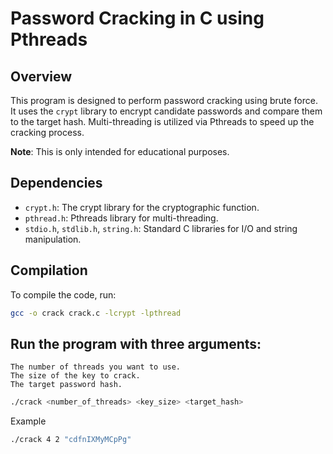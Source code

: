 # Password Cracking in C using Pthreads

## Overview

This program is designed to perform password cracking using brute force. It uses the `crypt` library to encrypt candidate passwords and compare them to the target hash. Multi-threading is utilized via Pthreads to speed up the cracking process.

**Note**: This is only intended for educational purposes.

## Dependencies

- `crypt.h`: The crypt library for the cryptographic function.
- `pthread.h`: Pthreads library for multi-threading.
- `stdio.h`, `stdlib.h`, `string.h`: Standard C libraries for I/O and string manipulation.

## Compilation

To compile the code, run:

```bash
gcc -o crack crack.c -lcrypt -lpthread

```

## Run the program with three arguments:

    The number of threads you want to use.
    The size of the key to crack.
    The target password hash.
  ```bash
  ./crack <number_of_threads> <key_size> <target_hash>
  ```
Example
  ```bash
./crack 4 2 "cdfnIXMyMCpPg"
  ```
